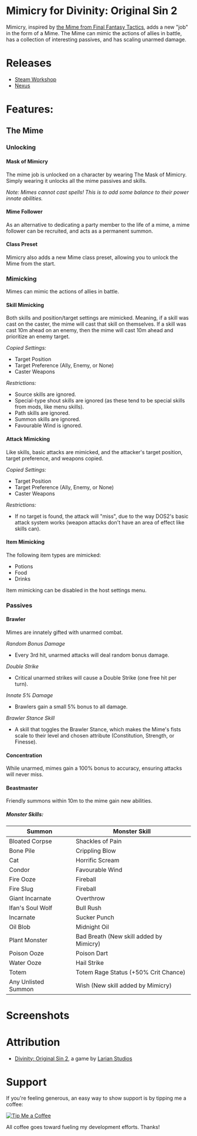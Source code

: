 Mimicry for Divinity: Original Sin 2
=======

Mimicry, inspired by [the Mime from Final Fantasy Tactics](http://finalfantasy.wikia.com/wiki/Mime_(Tactics)), adds a new "job" in the form of a Mime. The Mime can mimic the actions of allies in battle, has a collection of interesting passives, and has scaling unarmed damage.

# Releases
* [Steam Workshop]() 
* [Nexus]()

# Features:

## The Mime

### Unlocking

#### Mask of Mimicry

The mime job is unlocked on a character by wearing The Mask of Mimicry. Simply wearing it unlocks all the mime passives and skills.

_Note: Mimes cannot cast spells! This is to add some balance to their power innate abilities._

#### Mime Follower

As an alternative to dedicating a party member to the life of a mime, a mime follower can be recruited, and acts as a permanent summon.

#### Class Preset

Mimicry also adds a new Mime class preset, allowing you to unlock the Mime from the start.

### Mimicking

Mimes can mimic the actions of allies in battle.

#### Skill Mimicking

Both skills and position/target settings are mimicked. Meaning, if a skill was cast on the caster, the mime will cast that skill on themselves. If a skill was cast 10m ahead on an enemy, then the mime will cast 10m ahead and prioritize an enemy target.

*Copied Settings:*
* Target Position
* Target Preference (Ally, Enemy, or None)
* Caster Weapons

*Restrictions:*
* Source skills are ignored.
* Special-type shout skills are ignored (as these tend to be special skills from mods, like menu skills).
* Path skills are ignored.
* Summon skills are ignored.
* Favourable Wind is ignored.
		
#### Attack Mimicking
	
Like skills, basic attacks are mimicked, and the attacker's target position, target preference, and weapons copied.

*Copied Settings:*
* Target Position
* Target Preference (Ally, Enemy, or None)
* Caster Weapons

*Restrictions:*
* If no target is found, the attack will "miss", due to the way DOS2's basic attack system works (weapon attacks don't have an area of effect like skills can).
	
#### Item Mimicking

The following item types are mimicked:

* Potions
* Food
* Drinks

Item mimicking can be disabled in the host settings menu.

### Passives

#### Brawler

Mimes are innately gifted with unarmed combat.

*Random Bonus Damage*
* Every 3rd hit, unarmed attacks will deal random bonus damage. 

*Double Strike*
* Critical unarmed strikes will cause a Double Strike (one free hit per turn).

*Innate 5% Damage*
* Brawlers gain a small 5% bonus to all damage.
	
*Brawler Stance Skill*
* A skill that toggles the Brawler Stance, which makes the Mime's fists scale to their level and chosen attribute (Constitution, Strength, or Finesse).

#### Concentration

While unarmed, mimes gain a 100% bonus to accuracy, ensuring attacks will never miss.

#### Beastmaster

Friendly summons within 10m to the mime gain new abilities.

##### Monster Skills:

| Summon | Monster Skill |
| ------------- | ------------- |
| Bloated Corpse | Shackles of Pain |
| Bone Pile | Crippling Blow |
| Cat | Horrific Scream |
| Condor | Favourable Wind |
| Fire Ooze | Fireball |
| Fire Slug | Fireball |
| Giant Incarnate | Overthrow |
| Ifan's Soul Wolf | Bull Rush |
| Incarnate | Sucker Punch |
| Oil Blob | Midnight Oil |
| Plant Monster | Bad Breath (New skill added by Mimicry) |
| Poison Ooze | Poison Dart |
| Water Ooze | Hail Strike |
| Totem | Totem Rage Status (+50% Crit Chance) |
| Any Unlisted Summon | Wish (New skill added by Mimicry) |

# Screenshots

# Attribution
- [Divinity: Original Sin 2](http://store.steampowered.com/app/435150/Divinity_Original_Sin_2/), a game by [Larian Studios](http://larian.com/)

# Support
If you're feeling generous, an easy way to show support is by tipping me a coffee:

[![Tip Me a Coffee](https://i.imgur.com/NkmwXff.png)](https://ko-fi.com/LaughingLeader)

All coffee goes toward fueling my development efforts. Thanks!